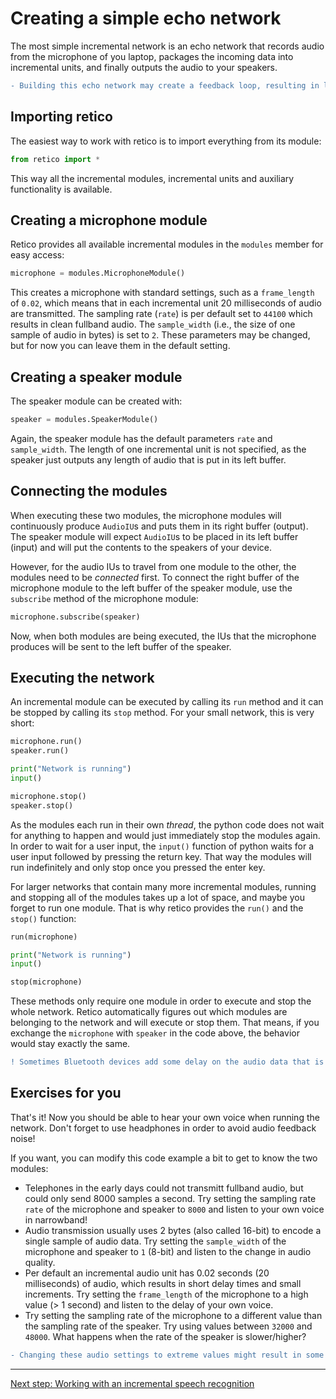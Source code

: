 # Creating a simple echo network

The most simple incremental network is an echo network that records audio from the microphone of you laptop, packages the incoming data into incremental units, and finally outputs the audio to your speakers.

```diff
- Building this echo network may create a feedback loop, resulting in loud feedback noise! We recommend to use headphones to avoid this.
```

## Importing retico

The easiest way to work with retico is to import everything from its module:

```python
from retico import *
```

This way all the incremental modules, incremental units and auxiliary functionality is available.

## Creating a microphone module

Retico provides all available incremental modules in the `modules` member for easy access:

```python
microphone = modules.MicrophoneModule()
```

This creates a microphone with standard settings, such as a `frame_length` of `0.02`, which means that in each incremental unit 20 milliseconds of audio are transmitted. The sampling rate (`rate`) is per default set to `44100` which results in clean fullband audio. The `sample_width` (i.e., the size of one sample of audio in bytes) is set to `2`. These parameters may be changed, but for now you can leave them in the default setting.

## Creating a speaker module

The speaker module can be created with:

```python
speaker = modules.SpeakerModule()
```

Again, the speaker module has the default parameters `rate` and `sample_width`. The length of one incremental unit is not specified, as the speaker just outputs any length of audio that is put in its left buffer.

## Connecting the modules

When executing these two modules, the microphone modules will continuously produce `AudioIU`s and puts them in its right buffer (output). The speaker module will expect `AudioIU`s to be placed in its left buffer (input) and will put the contents to the speakers of your device.

However, for the audio IUs to travel from one module to the other, the modules need to be *connected* first. To connect the right buffer of the microphone module to the left buffer of the speaker module, use the `subscribe` method of the microphone module:

```python
microphone.subscribe(speaker)
```

Now, when both modules are being executed, the IUs that the microphone produces will be sent to the left buffer of the speaker.

## Executing the network

An incremental module can be executed by calling its `run` method and it can be stopped by calling its `stop` method. For your small network, this is very short:

```python
microphone.run()
speaker.run()

print("Network is running")
input()

microphone.stop()
speaker.stop()
```

As the modules each run in their own *thread*, the python code does not wait for anything to happen and would just immediately stop the modules again. In order to wait for a user input, the `input()` function of python waits for a user input followed by pressing the return key. That way the modules will run indefinitely and only stop once you pressed the enter key.

For larger networks that contain many more incremental modules, running and stopping all of the modules takes up a lot of space, and maybe you forget to run one module. That is why retico provides the `run()` and the `stop()` function:

```python
run(microphone)

print("Network is running")
input()

stop(microphone)
```

These methods only require one module in order to execute and stop the whole network. Retico automatically figures out which modules are belonging to the network and will execute or stop them. That means, if you exchange the `microphone` with `speaker` in the code above, the behavior would stay exactly the same.

```diff
! Sometimes Bluetooth devices add some delay on the audio data that is received by the MicrophoneModule.
```

## Exercises for you

That's it! Now you should be able to hear your own voice when running the network. Don't forget to use headphones in order to avoid audio feedback noise!

If you want, you can modify this code example a bit to get to know the two modules:

- Telephones in the early days could not transmitt fullband audio, but could only send 8000 samples a second. Try setting the sampling rate `rate` of the microphone and speaker to `8000` and listen to your own voice in narrowband!
- Audio transmission usually uses 2 bytes (also called 16-bit) to encode a single sample of audio data. Try setting the `sample_width` of the microphone and speaker to `1` (8-bit) and listen to the change in audio quality.
- Per default an incremental audio unit has 0.02 seconds (20 milliseconds) of audio, which results in short delay times and small increments. Try setting the `frame_length` of the microphone to a high value (> 1 second) and listen to the delay of your own voice.
- Try setting the sampling rate of the microphone to a different value than the sampling rate of the speaker. Try using values between `32000` and `48000`. What happens when the rate of the speaker is slower/higher?

```diff
- Changing these audio settings to extreme values might result in some unwanted loud sounds from your device.
```

---

[Next step: Working with an incremental speech recognition](02_incremental_asr.md)